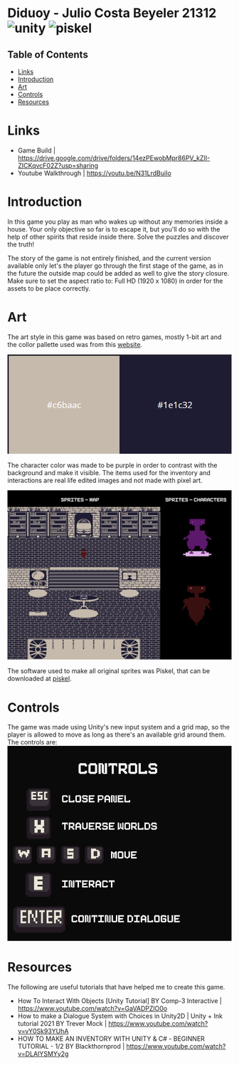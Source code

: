 # Diduoy - Julio Costa Beyeler 21312 ![unity](https://img.shields.io/badge/-Unity-lightgrey) ![piskel](https://img.shields.io/badge/-Piskel-red)
## Table of Contents
* [Links](#links)
* [Introduction](#introduction)
* [Art](#art)
* [Controls](#controls)
* [Resources](#resources)

# Links
- Game Build | https://drive.google.com/drive/folders/14ezPEwobMpr86PV_kZII-ZICKqvcF02Z?usp=sharing
- Youtube Walkthrough | https://youtu.be/N31LrdBuiIo

# Introduction
In this game you play as man who wakes up without any memories inside a house. Your only objective so far is to escape it, but you'll do so with the help of other spirits that reside inside there. Solve the puzzles and discover the truth!

The story of the game is not entirely finished, and the current version available only let's the player go through the first stage of the game, as in the future the outside map could be added as well to give the story closure. Make sure to set the aspect ratio to: Full HD (1920 x 1080) in order for the assets to be place correctly.

# Art
The art style in this game was based on retro games, mostly 1-bit art and the collor pallette used was from this [website](https://lospec.com/palette-list/noire-truth). 

![](/readmeimages/colorpalette.png)

The character color was made to be purple in order to contrast with the background and make it visible. The items used for the inventory and interactions are real life edited images and not made with pixel art. 

![](/readmeimages/mapandcharacter.png)

The software used to make all original sprites was Piskel, that can be downloaded at [piskel](https://www.piskelapp.com/download).

# Controls
The game was made using Unity's new input system and a grid map, so the player is allowed to move as long as there's an available grid around them. The controls are:
![](/readmeimages/controls.png)

# Resources
The following are useful tutorials that have helped me to create this game.
- How To Interact With Objects [Unity Tutorial] BY Comp-3 Interactive | https://www.youtube.com/watch?v=GaVADPZlO0o
- How to make a Dialogue System with Choices in Unity2D | Unity + Ink tutorial 2021 BY Trever Mock | https://www.youtube.com/watch?v=vY0Sk93YUhA
- HOW TO MAKE AN INVENTORY WITH UNITY & C# - BEGINNER TUTORIAL - 1/2 BY Blackthornprod | https://www.youtube.com/watch?v=DLAIYSMYy2g
